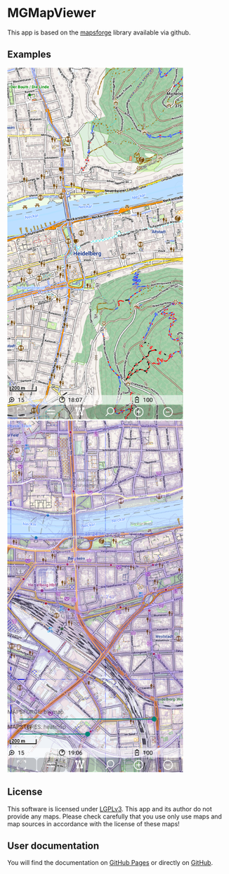 # MGMapViewer
This app is based on the [mapsforge](https://github.com/mapsforge/mapsforge) library available via github. 

## Examples
<img src="./docs/Features/MainMapFeatures/Mapsforge/mapsforge_map.png" width="400" />&nbsp; 
<img src="./docs/Features/MainMapFeatures/MapMulti/multi_map1.png" width="400" />


## License 
This software is licensed under [LGPLv3](./LICENSE). This app and its author do not provide any maps. Please check carefully that you use only use maps and map sources in accordance with
the license of these maps!


## User documentation
You will find the documentation on [GitHub Pages](https://mg4gh.github.io/MGMapViewer/) or directly on [GitHub](./docs/index.md).




